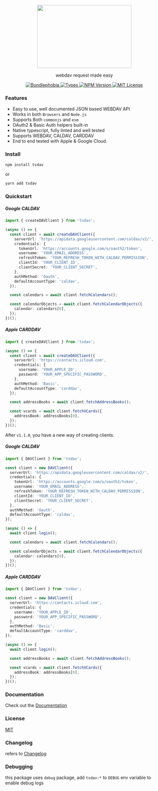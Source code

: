 <p align="center">
  <img width="300" height="200" src="https://github.com/natelindev/tsdav/blob/master/docs/static/img/logo.svg">
</p>
<p align="center">
webdav request made easy
</p>

<p align="center">
  <a href="https://bundlephobia.com/result?p=tsdav">
    <img alt="Bundlephobia" src="https://img.shields.io/bundlephobia/minzip/tsdav?style=for-the-badge&labelColor=24292e">
  </a>
  <a aria-label="Types" href="https://www.npmjs.com/package/tsdav">
    <img alt="Types" src="https://img.shields.io/npm/types/tsdav?style=for-the-badge&labelColor=24292e">
  </a>
  <a aria-label="NPM version" href="https://www.npmjs.com/package/tsdav">
    <img alt="NPM Version" src="https://img.shields.io/npm/v/tsdav?style=for-the-badge&labelColor=24292e">
  </a>
  <a aria-label="License" href="https://github.com/natelindev/tsdav/blob/master/LICENSE">
    <img alt="MIT License" src="https://img.shields.io/npm/l/tsdav?style=for-the-badge&labelColor=24292e">
  </a>
</p>

### Features

- Easy to use, well documented JSON based WEBDAV API
- Works in both `Browsers` and `Node.js`
- Supports Both `commonjs` and `esm`
- OAuth2 & Basic Auth helpers built-in
- Native typescript, fully linted and well tested
- Supports WEBDAV, CALDAV, CARDDAV
- End to end tested with Apple & Google Cloud.

### Install

```bash
npm install tsdav
```

or

```bash
yarn add tsdav
```

### Quickstart

##### Google CALDAV

```ts
import { createDAVClient } from 'tsdav';

(async () => {
  const client = await createDAVClient({
    serverUrl: 'https://apidata.googleusercontent.com/caldav/v2/',
    credentials: {
      tokenUrl: 'https://accounts.google.com/o/oauth2/token',
      username: 'YOUR_EMAIL_ADDRESS',
      refreshToken: 'YOUR_REFRESH_TOKEN_WITH_CALDAV_PERMISSION',
      clientId: 'YOUR_CLIENT_ID',
      clientSecret: 'YOUR_CLIENT_SECRET',
    },
    authMethod: 'Oauth',
    defaultAccountType: 'caldav',
  });

  const calendars = await client.fetchCalendars();

  const calendarObjects = await client.fetchCalendarObjects({
    calendar: calendars[0],
  });
})();
```

##### Apple CARDDAV

```ts
import { createDAVClient } from 'tsdav';

(async () => {
  const client = await createDAVClient({
    serverUrl: 'https://contacts.icloud.com',
    credentials: {
      username: 'YOUR_APPLE_ID',
      password: 'YOUR_APP_SPECIFIC_PASSWORD',
    },
    authMethod: 'Basic',
    defaultAccountType: 'carddav',
  });

  const addressBooks = await client.fetchAddressBooks();

  const vcards = await client.fetchVCards({
    addressBook: addressBooks[0],
  });
})();
```

After `v1.1.0`, you have a new way of creating clients.

##### Google CALDAV

```ts
import { DAVClient } from 'tsdav';

const client = new DAVClient({
  serverUrl: 'https://apidata.googleusercontent.com/caldav/v2/',
  credentials: {
    tokenUrl: 'https://accounts.google.com/o/oauth2/token',
    username: 'YOUR_EMAIL_ADDRESS',
    refreshToken: 'YOUR_REFRESH_TOKEN_WITH_CALDAV_PERMISSION',
    clientId: 'YOUR_CLIENT_ID',
    clientSecret: 'YOUR_CLIENT_SECRET',
  },
  authMethod: 'Oauth',
  defaultAccountType: 'caldav',
});

(async () => {
  await client.login();

  const calendars = await client.fetchCalendars();

  const calendarObjects = await client.fetchCalendarObjects({
    calendar: calendars[0],
  });
})();
```

##### Apple CARDDAV

```ts
import { DAVClient } from 'tsdav';

const client = new DAVClient({
  serverUrl: 'https://contacts.icloud.com',
  credentials: {
    username: 'YOUR_APPLE_ID',
    password: 'YOUR_APP_SPECIFIC_PASSWORD',
  },
  authMethod: 'Basic',
  defaultAccountType: 'carddav',
});

(async () => {
  await client.login();

  const addressBooks = await client.fetchAddressBooks();

  const vcards = await client.fetchVCards({
    addressBook: addressBooks[0],
  });
})();
```

### Documentation

Check out the [Documentation](https://tsdav.vercel.app/)

### License

[MIT](https://github.com/natelindev/tsdav/blob/master/LICENSE)

### Changelog

refers to [Changelog](./CHANGELOG.md)

### Debugging

this package uses `debug` package,
add `tsdav:*` to `DEBUG` env variable to enable debug logs
